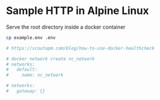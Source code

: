 # Sample HTTP in Alpine Linux
Serve the root directory inside a docker container

```bash
cp example.env .env

# https://scoutapm.com/blog/how-to-use-docker-healthcheck

# docker network create nc_network
# networks:
#   default:
#     name: nc_network

# networks:
#   gateway: {}
```